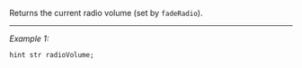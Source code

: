 Returns the current radio volume (set by `fadeRadio`).


---
*Example 1:*
```sqf
hint str radioVolume;
```